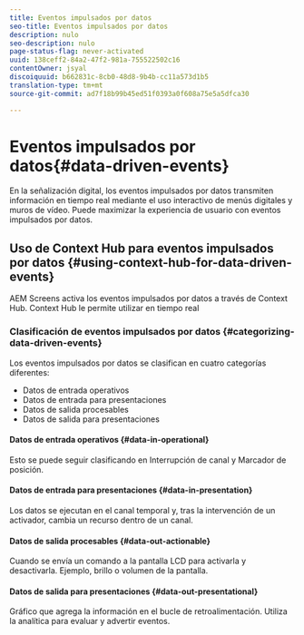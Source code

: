 ```yaml
---
title: Eventos impulsados por datos
seo-title: Eventos impulsados por datos
description: nulo
seo-description: nulo
page-status-flag: never-activated
uuid: 138ceff2-84a2-47f2-981a-755522502c16
contentOwner: jsyal
discoiquuid: b662831c-8cb0-48d8-9b4b-cc11a573d1b5
translation-type: tm+mt
source-git-commit: ad7f18b99b45ed51f0393a0f608a75e5a5dfca30

---
```



# Eventos impulsados por datos{#data-driven-events}

En la señalización digital, los eventos impulsados por datos transmiten información en tiempo real mediante el uso interactivo de menús digitales y muros de vídeo. Puede maximizar la experiencia de usuario con eventos impulsados por datos.

## Uso de Context Hub para eventos impulsados por datos {#using-context-hub-for-data-driven-events}

AEM Screens activa los eventos impulsados por datos a través de Context Hub. Context Hub le permite utilizar en tiempo real

### Clasificación de eventos impulsados por datos {#categorizing-data-driven-events}

Los eventos impulsados por datos se clasifican en cuatro categorías diferentes:

* Datos de entrada operativos
* Datos de entrada para presentaciones
* Datos de salida procesables
* Datos de salida para presentaciones

#### Datos de entrada operativos {#data-in-operational}

Esto se puede seguir clasificando en Interrupción de canal y Marcador de posición.

#### Datos de entrada para presentaciones {#data-in-presentation}

Los datos se ejecutan en el canal temporal y, tras la intervención de un activador, cambia un recurso dentro de un canal.

#### Datos de salida procesables {#data-out-actionable}

Cuando se envía un comando a la pantalla LCD para activarla y desactivarla. Ejemplo, brillo o volumen de la pantalla.

#### Datos de salida para presentaciones {#data-out-presentational}

Gráfico que agrega la información en el bucle de retroalimentación. Utiliza la analítica para evaluar y advertir eventos.
